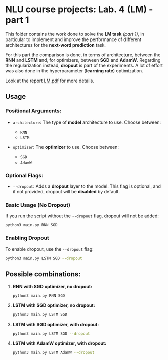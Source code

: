 # NLU course projects: Lab. 4 (LM) - part 1
This folder contains the work done to solve the **LM task** *(part 1)*, in particular to implement and improve the performance of different architectures for the **next-word prediction** task.

For this part the comparison is done, in terms of architecture, between the **RNN** and **LSTM** and, for optimizers, between **SGD** and **AdamW**. Regarding the regularization instead, **dropout** is part of the experiments. A lot of effort was also done in the hyperparameter (**learning rate**) optimization. 

Look at the report [LM.pdf](../LM.pdf) for more details. 

## Usage

### Positional Arguments:
- `architecture`: The type of **model** architecture to use. Choose between:
  - `RNN`
  - `LSTM`
  
- `optimizer`: The **optimizer** to use. Choose between:
  - `SGD`
  - `AdamW`

### Optional Flags:
- `--dropout`: Adds a **dropout** layer to the model. This flag is optional, and if not provided, dropout will be **disabled** by default.

### Basic Usage (No Dropout)

If you run the script without the `--dropout` flag, dropout will not be added:

```bash
python3 main.py RNN SGD
```

### Enabling Dropout

To enable dropout, use the `--dropout` flag:

```bash
python3 main.py LSTM SGD --dropout
```


## Possible combinations:

1. **RNN with SGD optimizer, no dropout:**

   ```bash
   python3 main.py RNN SGD
   ```

2. **LSTM with SGD optimizer, no dropout:**

   ```bash
   python3 main.py LSTM SGD
   ```
3. **LSTM with SGD optimizer, with dropout:**

   ```bash
   python3 main.py LSTM SGD --dropout
   ```

4. **LSTM with AdamW optimizer, with dropout:**

   ```bash
   python3 main.py LSTM AdamW --dropout
   ```


